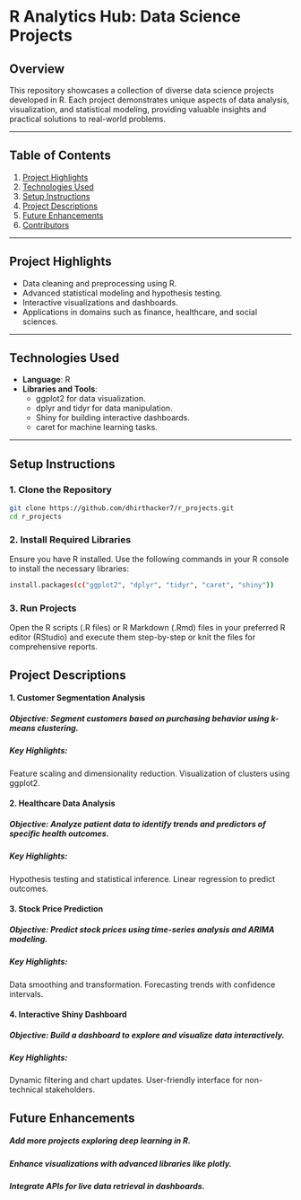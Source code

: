# R Analytics Hub: Data Science Projects

## Overview  
This repository showcases a collection of diverse data science projects developed in R. Each project demonstrates unique aspects of data analysis, visualization, and statistical modeling, providing valuable insights and practical solutions to real-world problems.

---

## Table of Contents  
1. [Project Highlights](#project-highlights)  
2. [Technologies Used](#technologies-used)  
3. [Setup Instructions](#setup-instructions)  
4. [Project Descriptions](#project-descriptions)  
5. [Future Enhancements](#future-enhancements)  
6. [Contributors](#contributors)  

---

## Project Highlights  
- Data cleaning and preprocessing using R.  
- Advanced statistical modeling and hypothesis testing.  
- Interactive visualizations and dashboards.  
- Applications in domains such as finance, healthcare, and social sciences.  

---

## Technologies Used  
- **Language**: R  
- **Libraries and Tools**:  
  - ggplot2 for data visualization.  
  - dplyr and tidyr for data manipulation.  
  - Shiny for building interactive dashboards.  
  - caret for machine learning tasks.  

---

## Setup Instructions  

### 1. Clone the Repository  
```bash  
git clone https://github.com/dhirthacker7/r_projects.git  
cd r_projects  
```

### 2. Install Required Libraries
Ensure you have R installed. Use the following commands in your R console to install the necessary libraries:
```bash
install.packages(c("ggplot2", "dplyr", "tidyr", "caret", "shiny"))  
```

### 3. Run Projects
Open the R scripts (.R files) or R Markdown (.Rmd) files in your preferred R editor (RStudio) and execute them step-by-step or knit the files for comprehensive reports.

## Project Descriptions

#### 1. Customer Segmentation Analysis
##### Objective: Segment customers based on purchasing behavior using k-means clustering.
##### Key Highlights:
Feature scaling and dimensionality reduction.
Visualization of clusters using ggplot2.

#### 2. Healthcare Data Analysis
##### Objective: Analyze patient data to identify trends and predictors of specific health outcomes.
##### Key Highlights:
Hypothesis testing and statistical inference.
Linear regression to predict outcomes.

#### 3. Stock Price Prediction
##### Objective: Predict stock prices using time-series analysis and ARIMA modeling.
##### Key Highlights:
Data smoothing and transformation.
Forecasting trends with confidence intervals.

#### 4. Interactive Shiny Dashboard
##### Objective: Build a dashboard to explore and visualize data interactively.
##### Key Highlights:
Dynamic filtering and chart updates.
User-friendly interface for non-technical stakeholders.

## Future Enhancements
##### Add more projects exploring deep learning in R.
##### Enhance visualizations with advanced libraries like plotly.
##### Integrate APIs for live data retrieval in dashboards.
